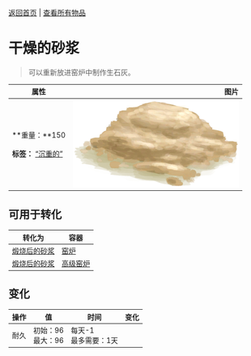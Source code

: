 [返回首页](index.md)   |  [查看所有物品](object.md)
# 干燥的砂浆  
> 可以重新放进窑炉中制作生石灰。  
  
  属性  |   图片   
 ----  |  ----:   
 **重量：**150<br><br>**标签：**	[“沉重的”](tag_Heavy.md)  |  ![](Sprite/MortarDry.png)   
  
## 可用于转化  
转化为  |  容器  
----  |  ----  
[煅烧后的砂浆](MortarBurnt.md)  |  [窑炉](Kiln.md)  
[煅烧后的砂浆](MortarBurnt.md)  |  [高级窑炉](KilnAdvanced.md)  
## 变化  
操作  |  值  |  时间  |  变化  
----  |  ----  |  ----  |  ----  
耐久  |  初始：96<br>最大：96  |  每天-1<br>最多需要：1天  |    
